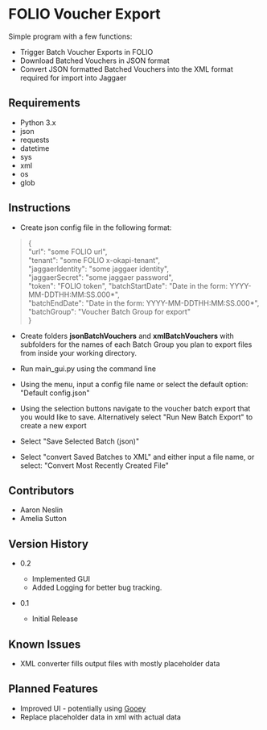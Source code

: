 
# FOLIO Voucher Export

Simple program with a few functions:
* Trigger Batch Voucher Exports in FOLIO
* Download Batched Vouchers in JSON format
* Convert JSON formatted Batched Vouchers into the XML format required for import into Jaggaer

## Requirements


* Python 3.x
* json
* requests
* datetime
* sys
* xml
* os
* glob


## Instructions

* Create json config file in the following format:
>{  
    "url": "some FOLIO url",  
    "tenant": "some FOLIO x-okapi-tenant",  
    "jaggaerIdentity": "some jaggaer identity",  
    "jaggaerSecret": "some jaggaer password",  
    "token": "FOLIO token",
    "batchStartDate": "Date in the form: YYYY-MM-DDTHH:MM:SS.000*",  
    "batchEndDate": "Date in the form: YYYY-MM-DDTHH:MM:SS.000*",  
    "batchGroup": "Voucher Batch Group for export"  
}
* Create folders **jsonBatchVouchers** and **xmlBatchVouchers** with subfolders for
  the names of each Batch Group you plan to export files from inside your working directory.
  
* Run main_gui.py using the command line 
  
* Using the menu, input a config file name or select the default option: "Default config.json" 
* Using the selection buttons navigate to the voucher batch export that you would like to save. Alternatively select "Run New Batch Export" to create a new export
* Select "Save Selected Batch (json)"
* Select "convert Saved Batches to XML" and either input a file name, or select: "Convert Most Recently Created File"


## Contributors


* Aaron Neslin
* Amelia Sutton


## Version History
* 0.2
	* Implemented GUI
	* Added Logging for better bug tracking.

* 0.1
    * Initial Release
    
## Known Issues
* XML converter fills output files with mostly placeholder data
## Planned Features
* Improved UI - potentially using [Gooey](https://github.com/chriskiehl/Gooey)
* Replace placeholder data in xml with actual data

